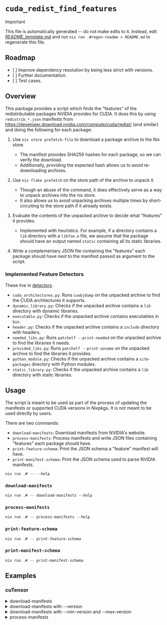 # `cuda_redist_find_features`

> [!IMPORTANT]
> This file is automatically generated -- do not make edits to it. Instead, edit [README_template.md](./nix/packages/regen-readme/README_template.md) and run `nix run .#regen-readme > README.md` to regenerate this file.

## Roadmap

- \[ \] Improve dependency resolution by being less strict with versions.
- \[ \] Further documentation.
- \[ \] Test cases.

## Overview

This package provides a script which finds the "features" of the redistributable packages NVIDIA provides for CUDA. It does this by using `redistrib_*.json` manifests from <https://developer.download.nvidia.com/compute/cuda/redist/> (and similar) and doing the following for each package:

1. Use `nix store prefetch-file` to download a package archive to the Nix store.

   - The manifest provides SHA256 hashes for each package, so we can verify the download.
   - Additionally, providing the expected hash allows us to avoid re-downloading archives.

1. Use `nix flake prefetch` on the store path of the archive to unpack it.

   - Though an abuse of the command, it does effectively serve as a way to unpack archives into the nix store.
   - It also allows us to avoid unpacking archives multiple times by short-circuiting to the store path if it already exists.

1. Evaluate the contents of the unpacked archive to decide what "features" it provides.

   - Implemented with heuristics. For example, if a directory contains a `lib` directory with a `libfoo.a` file, we assume that the package should have an output named `static` containing all its static libraries.

1. Write a complementary JSON file containing the "features" each package should have next to the manifest passed as argument to the script.

### Implemented Feature Detectors

These live in [detectors](./cuda_redist_find_features/manifest/feature/detectors).

- `cuda_architectures.py`: Runs `cuobjdump` on the unpacked archive to find the CUDA architectures it supports.
- `dynamic_library.py`: Checks if the unpacked archive contains a `lib` directory with dynamic libraries.
- `executable.py`: Checks if the unpacked archive contains executables in `bin`.
- `header.py`: Checks if the unpacked archive contains a `include` directory with headers.
- `needed_libs.py`: Runs `patchelf --print-needed` on the unpacked archive to find the libraries it needs.
- `provided_libs.py`: Runs `patchelf --print-soname` on the unpacked archive to find the libraries it provides.
- `python_module.py`: Checks if the unpacked archive contains a `site-packages` directory with Python modules.
- `static_library.py`: Checks if the unpacked archive contains a `lib` directory with static libraries.

## Usage

The script is meant to be used as part of the process of updating the manifests or supported CUDA versions in Nixpkgs. It is not meant to be used directly by users.

There are two commands:

- `download-manifests`: Download manifests from NVIDIA's website.
- `process-manifests`: Process manifests and write JSON files containing "features" each package should have.
- `print-feature-schema`: Print the JSON schema a "feature" manifest will have.
- `print-manifest-schema`: Print the JSON schema used to parse NVIDIA manifests.

```regen-readme
nix run .# -- --help
```

### `download-manifests`

```regen-readme
nix run .# -- download-manifests --help
```

### `process-manifests`

```regen-readme
nix run .# -- process-manifests --help
```

### `print-feature-schema`

```regen-readme
nix run .# -- print-feature-schema
```

### `print-manifest-schema`

```regen-readme
nix run .# -- print-manifest-schema
```

## Examples

### cuTensor

<details><summary>download-manifests</summary>

```regen-readme
nix run .# -- download-manifests https://developer.download.nvidia.com/compute/cutensor/redist cutensor_manifests --log-level INFO
```

</details>

<details><summary>download-manifests with --version</summary>

```regen-readme
nix run .# -- download-manifests https://developer.download.nvidia.com/compute/cutensor/redist cutensor_manifests --log-level INFO --version 1.4.0
```

</details>

<details><summary>download-manifests with --min-version and --max-version</summary>

```regen-readme
nix run .# -- download-manifests https://developer.download.nvidia.com/compute/cutensor/redist cutensor_manifests --log-level INFO --min-version 1.4.0 --max-version 1.6.2
```

</details>

<details><summary>process-manifests</summary>

Assuming

```console
nix run .# -- download-manifests https://developer.download.nvidia.com/compute/cutensor/redist cutensor_manifests --log-level INFO --min-version 1.4.0 --max-version 1.6.2
```

was run previously,

```regen-readme
nix run .# -- process-manifests https://developer.download.nvidia.com/compute/cutensor/redist cutensor_manifests --log-level INFO
```

</details>
